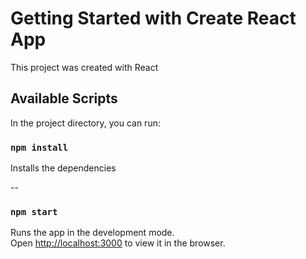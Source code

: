 # Getting Started with Create React App

This project was created with React

## Available Scripts
In the project directory, you can run:

### `npm install`
Installs the dependencies

--

### `npm start`
Runs the app in the development mode.\
Open [http://localhost:3000](http://localhost:3000) to view it in the browser.
